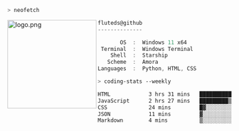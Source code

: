 ```zsh
> neofetch
```

<!--img align="left" src="https://github.com/fluteds.png" alt="logo.png" width="200"/>-->
<img align="left" src="https://external-content.duckduckgo.com/iu/?u=https%3A%2F%2F78.media.tumblr.com%2F975fca5f82161b190efdcaa05ffbd4ec%2Ftumblr_p6q6m9TJF01x3p3jmo1_500.png&f=1&nofb=1" alt="logo.png" width="200"/>

```csharp
fluteds@github
--------------

       OS  :  Windows 11 x64
 Terminal  :  Windows Terminal
    Shell  :  Starship
   Scheme  :  Amora
Languages  :  Python, HTML, CSS
```

```zsh
> coding-stats --weekly
```

<!--START_SECTION:waka-->

```txt
HTML            3 hrs 31 mins   █████████████▒░░░░░░░░░░░   52.76 %
JavaScript      2 hrs 27 mins   █████████▒░░░░░░░░░░░░░░░   36.68 %
CSS             24 mins         █▓░░░░░░░░░░░░░░░░░░░░░░░   06.21 %
JSON            11 mins         ▓░░░░░░░░░░░░░░░░░░░░░░░░   02.83 %
Markdown        4 mins          ▒░░░░░░░░░░░░░░░░░░░░░░░░   01.03 %
```

<!--END_SECTION:waka-->
